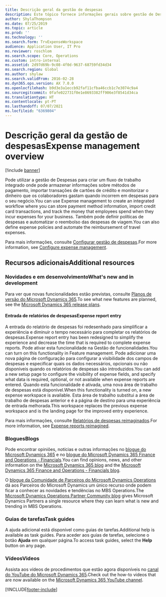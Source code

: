 ```yaml
---
title: Descrição geral da gestão de despesas
description: Este tópico fornece informações gerais sobre gestão de Despesas e ligações a recursos adicionais. Pode utilizar a gestão de Despesas para criar um fluxo de trabalho integrado onde pode armazenar informações sobre métodos de pagamento, importar transações de cartões de crédito e monitorizar o dinheiro que os colaboradores gastam quando incorrem em despesas para o seu negócio.
author: ShylaThompson
ms.date: 07/25/2019
ms.topic: article
ms.prod: ''
ms.technology: ''
ms.search.form: TrvExpenseWorkspace
audience: Application User, IT Pro
ms.reviewer: roschlom
ms.search.scope: Core, Operations
ms.custom: intro-internal
ms.assetid: 2d97d69b-9c08-4f0d-9637-68759fd34d34
ms.search.region: Global
ms.author: shylaw
ms.search.validFrom: 2016-02-28
ms.dyn365.ops.version: AX 7.0.0
ms.openlocfilehash: b9d3e3a1eccb92faf11cfba46ccb1c7e3074c9a4
ms.sourcegitcommit: 0fafe022731f0e1e8693382ff906e3f8541d34ca
ms.translationtype: HT
ms.contentlocale: pt-PT
ms.lasthandoff: 07/07/2021
ms.locfileid: "6369804"
---
```

# <a name="expense-management-overview"></a><span data-ttu-id="66932-104">Descrição geral da gestão de despesas</span><span class="sxs-lookup"><span data-stu-id="66932-104">Expense management overview</span></span>

[!include [banner](../includes/banner.md)]

<span data-ttu-id="66932-105">Pode utilizar a gestão de Despesas para criar um fluxo de trabalho integrado onde pode armazenar informações sobre métodos de pagamento, importar transações de cartões de crédito e monitorizar o dinheiro que os colaboradores gastam quando incorrem em despesas para o seu negócio.</span><span class="sxs-lookup"><span data-stu-id="66932-105">You can use Expense management to create an integrated workflow where you can store payment method information, import credit card transactions, and track the money that employees spend when they incur expenses for your business.</span></span> <span data-ttu-id="66932-106">Também pode definir políticas de despesas e automatizar o reembolso das despesas de viagem.</span><span class="sxs-lookup"><span data-stu-id="66932-106">You can also define expense policies and automate the reimbursement of travel expenses.</span></span>

<span data-ttu-id="66932-107">Para mais informações, consulte [Configurar gestão de despesas](plan-expense-management.md).</span><span class="sxs-lookup"><span data-stu-id="66932-107">For more information, see [Configure expense management](plan-expense-management.md).</span></span>

## <a name="additional-resources"></a><span data-ttu-id="66932-108">Recursos adicionais</span><span class="sxs-lookup"><span data-stu-id="66932-108">Additional resources</span></span>

### <a name="whats-new-and-in-development"></a><span data-ttu-id="66932-109">Novidades e em desenvolvimento</span><span class="sxs-lookup"><span data-stu-id="66932-109">What's new and in development</span></span>

<span data-ttu-id="66932-110">Para ver que novas funcionalidades estão previstas, consulte [Planos de versão do Microsoft Dynamics 365](/dynamics365/release-plans/).</span><span class="sxs-lookup"><span data-stu-id="66932-110">To see what new features are planned, see the [Microsoft Dynamics 365 release plans](/dynamics365/release-plans/).</span></span>

#### <a name="expense-report-entry"></a><span data-ttu-id="66932-111">Entrada de relatórios de despesas</span><span class="sxs-lookup"><span data-stu-id="66932-111">Expense report entry</span></span>

<span data-ttu-id="66932-112">A entrada do relatório de despesas foi redesenhado para simplificar a experiência e diminuir o tempo necessário para completar os relatórios de despesas.</span><span class="sxs-lookup"><span data-stu-id="66932-112">Expense report entry has been redesigned to simplify the experience and decrease the time that is required to complete expense reports.</span></span> <span data-ttu-id="66932-113">Pode ativar esta funcionalidade na Gestão de funcionalidades.</span><span class="sxs-lookup"><span data-stu-id="66932-113">You can turn on this functionality in Feature management.</span></span> <span data-ttu-id="66932-114">Pode adicionar uma nova página de configuração para configurar a visibilidade dos campos de despesas e especificar quais os dados necessários, opcionais ou não disponíveis quando os relatórios de despesas são introduzidos.</span><span class="sxs-lookup"><span data-stu-id="66932-114">You can add a new setup page to configure the visibility of expense fields, and specify what data is required, optional, or not available when expense reports are entered.</span></span> <span data-ttu-id="66932-115">Quando esta funcionalidade é ativada, uma nova área de trabalho de despesas está disponível.</span><span class="sxs-lookup"><span data-stu-id="66932-115">When this functionality is turned on, a new expense workspace is available.</span></span> <span data-ttu-id="66932-116">Esta área de trabalho substitui a área de trabalho de despesas anterior e é a página de destino para uma experiência de entrada melhorada.</span><span class="sxs-lookup"><span data-stu-id="66932-116">This workspace replaces the previous expense workspace and is the landing page for the improved entry experience.</span></span>

<span data-ttu-id="66932-117">Para mais informações, consulte [Relatórios de despesas reimaginados](ExpenseWorkspaceNew.md).</span><span class="sxs-lookup"><span data-stu-id="66932-117">For more information, see [Expense reports reimagined](ExpenseWorkspaceNew.md).</span></span>

### <a name="blogs"></a><span data-ttu-id="66932-118">Blogues</span><span class="sxs-lookup"><span data-stu-id="66932-118">Blogs</span></span>

<span data-ttu-id="66932-119">Pode encontrar opiniões, notícias e outras informações no [blogue do Microsoft Dynamics 365](https://community.dynamics.com/b/msftdynamicsblog?c=Enterprise) e no [blogue do Microsoft Dynamics 365 Finance and Operations - Financials](https://community.dynamics.com/365/financeandoperations/b/financials).</span><span class="sxs-lookup"><span data-stu-id="66932-119">You can find opinions, news, and other information on the [Microsoft Dynamics 365 blog](https://community.dynamics.com/b/msftdynamicsblog?c=Enterprise) and the [Microsoft Dynamics 365 Finance and Operations - Financials blog](https://community.dynamics.com/365/financeandoperations/b/financials).</span></span>

<span data-ttu-id="66932-120">O [blogue da Comunidade de Parceiros do Microsoft Dynamics Operations](https://community.dynamics.com/partner/b/operationspartnercommunityblog) dá aos Parceiros do Microsoft Dynamics um único recurso onde podem ficar a conhecer as novidades e tendências no MBS Operations.</span><span class="sxs-lookup"><span data-stu-id="66932-120">The [Microsoft Dynamics Operations Partner Community blog](https://community.dynamics.com/partner/b/operationspartnercommunityblog) gives Microsoft Dynamics Partners a single resource where they can learn what is new and trending in MBS Operations.</span></span>

### <a name="task-guides"></a><span data-ttu-id="66932-121">Guias de tarefas</span><span class="sxs-lookup"><span data-stu-id="66932-121">Task guides</span></span>

<span data-ttu-id="66932-122">A ajuda adicional está disponível como guias de tarefas.</span><span class="sxs-lookup"><span data-stu-id="66932-122">Additional help is available as task guides.</span></span> <span data-ttu-id="66932-123">Para aceder aos guias de tarefas, selecione o botão **Ajuda** em qualquer página.</span><span class="sxs-lookup"><span data-stu-id="66932-123">To access task guides, select the **Help** button on any page.</span></span>

### <a name="videos"></a><span data-ttu-id="66932-124">Vídeos</span><span class="sxs-lookup"><span data-stu-id="66932-124">Videos</span></span>

<span data-ttu-id="66932-125">Assista aos vídeos de procedimentos que estão agora disponíveis no [canal do YouTube do Microsoft Dynamics 365](https://www.youtube.com/channel/UCJGCg4rB3QSs8y_1FquelBQ).</span><span class="sxs-lookup"><span data-stu-id="66932-125">Check out the how-to videos that are now available on the [Microsoft Dynamics 365 YouTube channel](https://www.youtube.com/channel/UCJGCg4rB3QSs8y_1FquelBQ).</span></span>


[!INCLUDE[footer-include](../includes/footer-banner.md)]